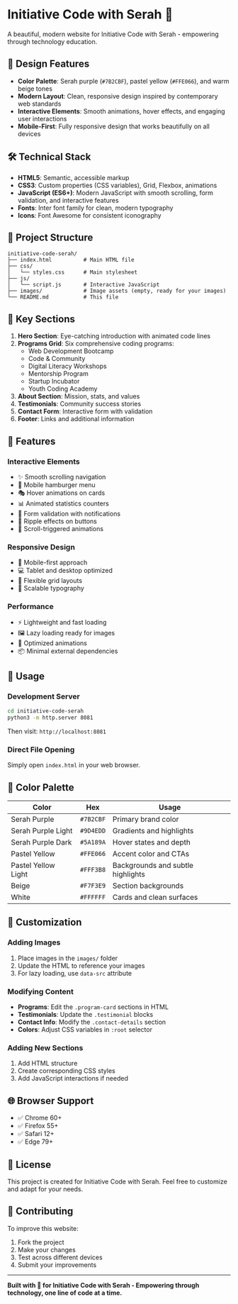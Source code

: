 # Initiative Code with Serah 🚀

A beautiful, modern website for Initiative Code with Serah - empowering through technology education.

## 🎨 Design Features

- **Color Palette**: Serah purple (`#7B2CBF`), pastel yellow (`#FFE066`), and warm beige tones
- **Modern Layout**: Clean, responsive design inspired by contemporary web standards
- **Interactive Elements**: Smooth animations, hover effects, and engaging user interactions
- **Mobile-First**: Fully responsive design that works beautifully on all devices

## 🛠️ Technical Stack

- **HTML5**: Semantic, accessible markup
- **CSS3**: Custom properties (CSS variables), Grid, Flexbox, animations
- **JavaScript (ES6+)**: Modern JavaScript with smooth scrolling, form validation, and interactive features
- **Fonts**: Inter font family for clean, modern typography
- **Icons**: Font Awesome for consistent iconography

## 📁 Project Structure

```
initiative-code-serah/
├── index.html          # Main HTML file
├── css/
│   └── styles.css      # Main stylesheet
├── js/
│   └── script.js       # Interactive JavaScript
├── images/             # Image assets (empty, ready for your images)
└── README.md           # This file
```

## 🌟 Key Sections

1. **Hero Section**: Eye-catching introduction with animated code lines
2. **Programs Grid**: Six comprehensive coding programs:
   - Web Development Bootcamp
   - Code & Community
   - Digital Literacy Workshops
   - Mentorship Program
   - Startup Incubator
   - Youth Coding Academy
3. **About Section**: Mission, stats, and values
4. **Testimonials**: Community success stories
5. **Contact Form**: Interactive form with validation
6. **Footer**: Links and additional information

## 🚀 Features

### Interactive Elements
- ✨ Smooth scrolling navigation
- 📱 Mobile hamburger menu
- 🎭 Hover animations on cards
- 📊 Animated statistics counters
- 📝 Form validation with notifications
- 🌊 Ripple effects on buttons
- 📜 Scroll-triggered animations

### Responsive Design
- 📱 Mobile-first approach
- 💻 Tablet and desktop optimized
- 🔄 Flexible grid layouts
- 📏 Scalable typography

### Performance
- ⚡ Lightweight and fast loading
- 🖼️ Lazy loading ready for images
- 🎯 Optimized animations
- 📦 Minimal external dependencies

## 🎯 Usage

### Development Server
```bash
cd initiative-code-serah
python3 -m http.server 8081
```
Then visit: `http://localhost:8081`

### Direct File Opening
Simply open `index.html` in your web browser.

## 🎨 Color Palette

| Color | Hex | Usage |
|-------|-----|--------|
| Serah Purple | `#7B2CBF` | Primary brand color |
| Serah Purple Light | `#9D4EDD` | Gradients and highlights |
| Serah Purple Dark | `#5A189A` | Hover states and depth |
| Pastel Yellow | `#FFE066` | Accent color and CTAs |
| Pastel Yellow Light | `#FFF3B8` | Backgrounds and subtle highlights |
| Beige | `#F7F3E9` | Section backgrounds |
| White | `#FFFFFF` | Cards and clean surfaces |

## 📝 Customization

### Adding Images
1. Place images in the `images/` folder
2. Update the HTML to reference your images
3. For lazy loading, use `data-src` attribute

### Modifying Content
- **Programs**: Edit the `.program-card` sections in HTML
- **Testimonials**: Update the `.testimonial` blocks
- **Contact Info**: Modify the `.contact-details` section
- **Colors**: Adjust CSS variables in `:root` selector

### Adding New Sections
1. Add HTML structure
2. Create corresponding CSS styles
3. Add JavaScript interactions if needed

## 🌐 Browser Support

- ✅ Chrome 60+
- ✅ Firefox 55+
- ✅ Safari 12+
- ✅ Edge 79+

## 📄 License

This project is created for Initiative Code with Serah. Feel free to customize and adapt for your needs.

## 🤝 Contributing

To improve this website:
1. Fork the project
2. Make your changes
3. Test across different devices
4. Submit your improvements

---

**Built with 💜 for Initiative Code with Serah - Empowering through technology, one line of code at a time.**

